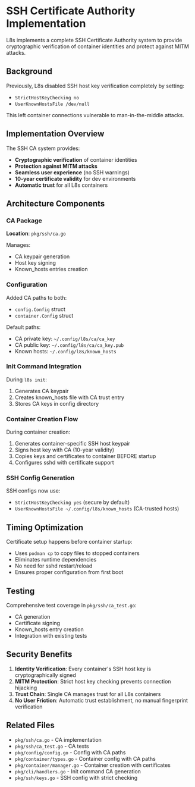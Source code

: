 # SSH Certificate Authority Implementation

L8s implements a complete SSH Certificate Authority system to provide cryptographic verification of container identities and protect against MITM attacks.

## Background

Previously, L8s disabled SSH host key verification completely by setting:
- `StrictHostKeyChecking no`
- `UserKnownHostsFile /dev/null`

This left container connections vulnerable to man-in-the-middle attacks.

## Implementation Overview

The SSH CA system provides:
- **Cryptographic verification** of container identities
- **Protection against MITM attacks**
- **Seamless user experience** (no SSH warnings)
- **10-year certificate validity** for dev environments
- **Automatic trust** for all L8s containers

## Architecture Components

### CA Package
**Location**: `pkg/ssh/ca.go`

Manages:
- CA keypair generation
- Host key signing
- Known_hosts entries creation

### Configuration
Added CA paths to both:
- `config.Config` struct
- `container.Config` struct

Default paths:
- CA private key: `~/.config/l8s/ca/ca_key`
- CA public key: `~/.config/l8s/ca/ca_key.pub`
- Known hosts: `~/.config/l8s/known_hosts`

### Init Command Integration
During `l8s init`:
1. Generates CA keypair
2. Creates known_hosts file with CA trust entry
3. Stores CA keys in config directory

### Container Creation Flow
During container creation:
1. Generates container-specific SSH host keypair
2. Signs host key with CA (10-year validity)
3. Copies keys and certificates to container BEFORE startup
4. Configures sshd with certificate support

### SSH Config Generation
SSH configs now use:
- `StrictHostKeyChecking yes` (secure by default)
- `UserKnownHostsFile ~/.config/l8s/known_hosts` (CA-trusted hosts)

## Timing Optimization

Certificate setup happens before container startup:
- Uses `podman cp` to copy files to stopped containers
- Eliminates runtime dependencies
- No need for sshd restart/reload
- Ensures proper configuration from first boot

## Testing

Comprehensive test coverage in `pkg/ssh/ca_test.go`:
- CA generation
- Certificate signing
- Known_hosts entry creation
- Integration with existing tests

## Security Benefits

1. **Identity Verification**: Every container's SSH host key is cryptographically signed
2. **MITM Protection**: Strict host key checking prevents connection hijacking
3. **Trust Chain**: Single CA manages trust for all L8s containers
4. **No User Friction**: Automatic trust establishment, no manual fingerprint verification

## Related Files
- `pkg/ssh/ca.go` - CA implementation
- `pkg/ssh/ca_test.go` - CA tests
- `pkg/config/config.go` - Config with CA paths
- `pkg/container/types.go` - Container config with CA paths
- `pkg/container/manager.go` - Container creation with certificates
- `pkg/cli/handlers.go` - Init command CA generation
- `pkg/ssh/keys.go` - SSH config with strict checking